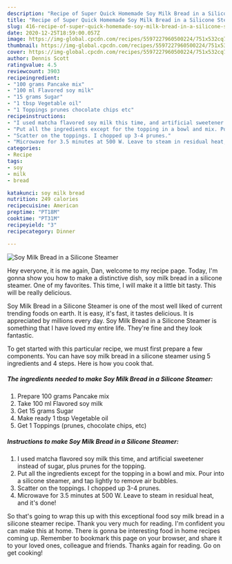 ```yaml
---
description: "Recipe of Super Quick Homemade Soy Milk Bread in a Silicone Steamer"
title: "Recipe of Super Quick Homemade Soy Milk Bread in a Silicone Steamer"
slug: 416-recipe-of-super-quick-homemade-soy-milk-bread-in-a-silicone-steamer
date: 2020-12-25T18:59:00.057Z
image: https://img-global.cpcdn.com/recipes/5597227960500224/751x532cq70/soy-milk-bread-in-a-silicone-steamer-recipe-main-photo.jpg
thumbnail: https://img-global.cpcdn.com/recipes/5597227960500224/751x532cq70/soy-milk-bread-in-a-silicone-steamer-recipe-main-photo.jpg
cover: https://img-global.cpcdn.com/recipes/5597227960500224/751x532cq70/soy-milk-bread-in-a-silicone-steamer-recipe-main-photo.jpg
author: Dennis Scott
ratingvalue: 4.5
reviewcount: 3903
recipeingredient:
- "100 grams Pancake mix"
- "100 ml Flavored soy milk"
- "15 grams Sugar"
- "1 tbsp Vegetable oil"
- "1 Toppings prunes chocolate chips etc"
recipeinstructions:
- "I used matcha flavored soy milk this time, and artificial sweetener instead of sugar, plus prunes for the topping."
- "Put all the ingredients except for the topping in a bowl and mix. Pour into a silicone steamer, and tap lightly to remove air bubbles."
- "Scatter on the toppings. I chopped up 3-4 prunes."
- "Microwave for 3.5 minutes at 500 W. Leave to steam in residual heat, and it&#39;s done!"
categories:
- Recipe
tags:
- soy
- milk
- bread

katakunci: soy milk bread 
nutrition: 249 calories
recipecuisine: American
preptime: "PT18M"
cooktime: "PT31M"
recipeyield: "3"
recipecategory: Dinner

---
```



![Soy Milk Bread in a Silicone Steamer](https://img-global.cpcdn.com/recipes/5597227960500224/751x532cq70/soy-milk-bread-in-a-silicone-steamer-recipe-main-photo.jpg)

Hey everyone, it is me again, Dan, welcome to my recipe page. Today, I'm gonna show you how to make a distinctive dish, soy milk bread in a silicone steamer. One of my favorites. This time, I will make it a little bit tasty. This will be really delicious.



Soy Milk Bread in a Silicone Steamer is one of the most well liked of current trending foods on earth. It is easy, it's fast, it tastes delicious. It is appreciated by millions every day. Soy Milk Bread in a Silicone Steamer is something that I have loved my entire life. They're fine and they look fantastic.


To get started with this particular recipe, we must first prepare a few components. You can have soy milk bread in a silicone steamer using 5 ingredients and 4 steps. Here is how you cook that.

<!--inarticleads1-->

##### The ingredients needed to make Soy Milk Bread in a Silicone Steamer:

1. Prepare 100 grams Pancake mix
1. Take 100 ml Flavored soy milk
1. Get 15 grams Sugar
1. Make ready 1 tbsp Vegetable oil
1. Get 1 Toppings (prunes, chocolate chips, etc)




<!--inarticleads2-->

##### Instructions to make Soy Milk Bread in a Silicone Steamer:

1. I used matcha flavored soy milk this time, and artificial sweetener instead of sugar, plus prunes for the topping.
1. Put all the ingredients except for the topping in a bowl and mix. Pour into a silicone steamer, and tap lightly to remove air bubbles.
1. Scatter on the toppings. I chopped up 3-4 prunes.
1. Microwave for 3.5 minutes at 500 W. Leave to steam in residual heat, and it&#39;s done!




So that's going to wrap this up with this exceptional food soy milk bread in a silicone steamer recipe. Thank you very much for reading. I'm confident you can make this at home. There is gonna be interesting food in home recipes coming up. Remember to bookmark this page on your browser, and share it to your loved ones, colleague and friends. Thanks again for reading. Go on get cooking!
